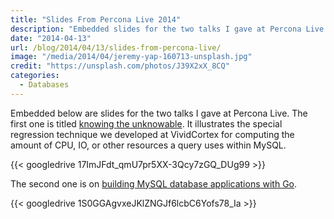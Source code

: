 ```yaml
---
title: "Slides From Percona Live 2014"
description: "Embedded slides for the two talks I gave at Percona Live."
date: "2014-04-13"
url: /blog/2014/04/13/slides-from-percona-live/
image: "/media/2014/04/jeremy-yap-160713-unsplash.jpg"
credit: "https://unsplash.com/photos/J39X2xX_8CQ"
categories:
  - Databases
---
```


Embedded below are slides for the two talks I gave at Percona Live. The first one is titled [knowing the unknowable](https://www.percona.com/live/mysql-conference-2014/sessions/knowing-unknowable-query-metrics). It illustrates the special regression technique we developed at VividCortex for computing the amount of CPU, IO, or other resources a query uses within MySQL.

{{< googledrive 17ImJFdt_qmU7pr5XX-3Qcy7zGQ_DUg99  >}}

The second one is on [building MySQL database applications with Go](https://www.percona.com/live/mysql-conference-2014/sessions/developing-mysql-applications-go).

{{< googledrive 1S0GGAgvxeJKlZNGJf6lcbC6Yofs78_Ia >}}
